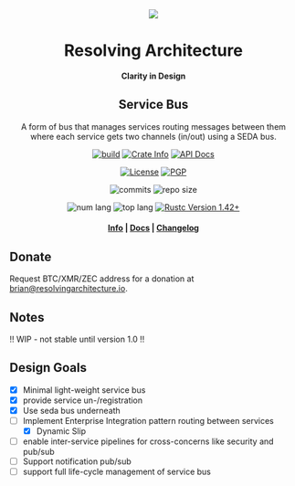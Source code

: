 <div align="center">
  <img src="https://resolvingarchitecture.io/images/ra.png"  />

  <h1>Resolving Architecture</h1>

  <p>
    <strong>Clarity in Design</strong>
  </p>
  
  <h2>Service Bus</h2>
  
  <p>
   A form of bus that manages services routing messages between them where each service gets two channels (in/out)
   using a SEDA bus.
   </p>
  
  <p>
    <a href="https://travis-ci.com/resolvingarchitecture/service-bus"><img alt="build" src="https://img.shields.io/travis/resolvingarchitecture/service-bus"/></a>
    <a href="https://crates.io/crates/service-bus"><img alt="Crate Info" src="https://img.shields.io/crates/v/service-bus.svg"/></a>
    <a href="https://docs.rs/crate/service-bus/"><img alt="API Docs" src="https://img.shields.io/badge/docs.service-bus-green"/></a>
  </p>
  <p>
    <a href="https://github.com/resolvingarchitecture/service-bus/blob/master/LICENSE"><img alt="License" src="https://img.shields.io/github/license/resolvingarchitecture/service-bus"/></a>
    <a href="https://resolvingarchitecture.io/ks/publickey.brian@resolvingarchitecture.io.asc"><img alt="PGP" src="https://img.shields.io/keybase/pgp/objectorange"/></a>
  </p>
  <p>
    <img alt="commits" src="https://img.shields.io/crates/d/service-bus"/>
    <img alt="repo size" src="https://img.shields.io/github/repo-size/resolvingarchitecture/service-bus"/>
  </p>
  <p>
    <img alt="num lang" src="https://img.shields.io/github/languages/count/resolvingarchitecture/service-bus"/>
    <img alt="top lang" src="https://img.shields.io/github/languages/top/resolvingarchitecture/service-bus"/>
    <a href="https://blog.rust-lang.org/2020/03/12/Rust-1.42.html"><img alt="Rustc Version 1.42+" src="https://img.shields.io/badge/rustc-1.42+-green.svg"/></a>
  </p>

  <h4>
    <a href="https://resolvingarchitecture.io">Info</a>
    <span> | </span>
    <a href="https://docs.rs/crate/service-bus/">Docs</a>
    <span> | </span>
    <a href="https://github.com/resolvingarchitecture/service-bus/blob/master/CHANGELOG.md">Changelog</a>
  </h4>
</div>

## Donate
Request BTC/XMR/ZEC address for a donation at brian@resolvingarchitecture.io.

## Notes
!! WIP - not stable until version 1.0 !!

## Design Goals

*[x] Minimal light-weight service bus
*[x] provide service un-/registration
*[x] Use seda bus underneath
*[ ] Implement Enterprise Integration pattern routing between services
    *[x] Dynamic Slip
*[ ] enable inter-service pipelines for cross-concerns like security and pub/sub
*[ ] Support notification pub/sub
*[ ] support full life-cycle management of service bus